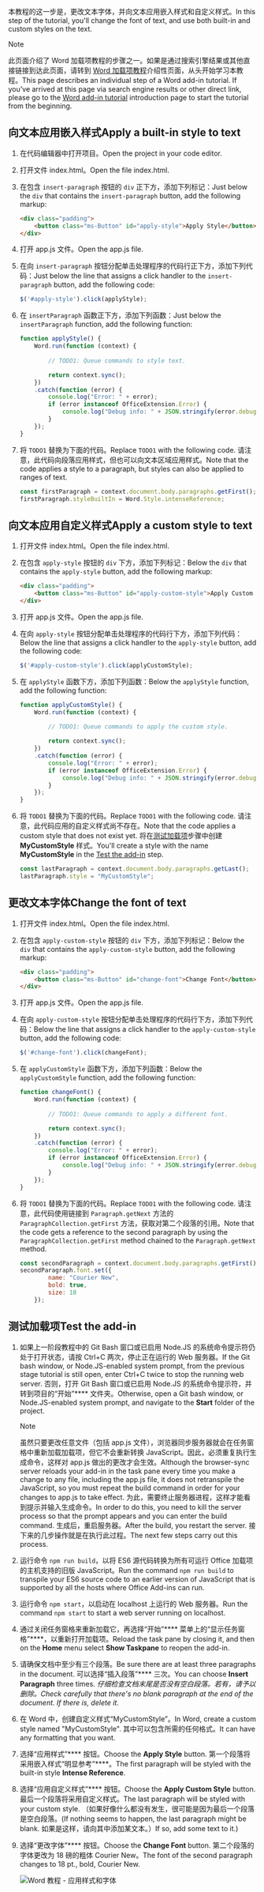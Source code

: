 <span data-ttu-id="2c600-101">本教程的这一步是，更改文本字体，并向文本应用嵌入样式和自定义样式。</span><span class="sxs-lookup"><span data-stu-id="2c600-101">In this step of the tutorial, you'll change the font of text, and use both built-in and custom styles on the text.</span></span>

> [!NOTE]
> <span data-ttu-id="2c600-p101">此页面介绍了 Word 加载项教程的步骤之一。如果是通过搜索引擎结果或其他直接链接到达此页面，请转到 [Word 加载项教程](../tutorials/word-tutorial.yml)介绍性页面，从头开始学习本教程。</span><span class="sxs-lookup"><span data-stu-id="2c600-p101">This page describes an individual step of a Word add-in tutorial. If you’ve arrived at this page via search engine results or other direct link, please go to the [Word add-in tutorial](../tutorials/word-tutorial.yml) introduction page to start the tutorial from the beginning.</span></span>

## <a name="apply-a-built-in-style-to-text"></a><span data-ttu-id="2c600-104">向文本应用嵌入样式</span><span class="sxs-lookup"><span data-stu-id="2c600-104">Apply a built-in style to text</span></span>

1. <span data-ttu-id="2c600-105">在代码编辑器中打开项目。</span><span class="sxs-lookup"><span data-stu-id="2c600-105">Open the project in your code editor.</span></span> 
2. <span data-ttu-id="2c600-106">打开文件 index.html。</span><span class="sxs-lookup"><span data-stu-id="2c600-106">Open the file index.html.</span></span>
3. <span data-ttu-id="2c600-107">在包含 `insert-paragraph` 按钮的 `div` 正下方，添加下列标记：</span><span class="sxs-lookup"><span data-stu-id="2c600-107">Just below the `div` that contains the `insert-paragraph` button, add the following markup:</span></span>

    ```html
    <div class="padding">            
        <button class="ms-Button" id="apply-style">Apply Style</button>            
    </div>
    ```

4. <span data-ttu-id="2c600-108">打开 app.js 文件。</span><span class="sxs-lookup"><span data-stu-id="2c600-108">Open the app.js file.</span></span>

5. <span data-ttu-id="2c600-109">在向 `insert-paragraph` 按钮分配单击处理程序的代码行正下方，添加下列代码：</span><span class="sxs-lookup"><span data-stu-id="2c600-109">Just below the line that assigns a click handler to the `insert-paragraph` button, add the following code:</span></span>

    ```js
    $('#apply-style').click(applyStyle);
    ```

6. <span data-ttu-id="2c600-110">在 `insertParagraph` 函数正下方，添加下列函数：</span><span class="sxs-lookup"><span data-stu-id="2c600-110">Just below the `insertParagraph` function, add the following function:</span></span>

    ```js
    function applyStyle() {
        Word.run(function (context) {
            
            // TODO1: Queue commands to style text.

            return context.sync();
        })
        .catch(function (error) {
            console.log("Error: " + error);
            if (error instanceof OfficeExtension.Error) {
                console.log("Debug info: " + JSON.stringify(error.debugInfo));
            }
        });
    }
    ``` 

7. <span data-ttu-id="2c600-111">将 `TODO1` 替换为下面的代码。</span><span class="sxs-lookup"><span data-stu-id="2c600-111">Replace `TODO1` with the following code.</span></span> <span data-ttu-id="2c600-112">请注意，此代码向段落应用样式，但也可以向文本区域应用样式。</span><span class="sxs-lookup"><span data-stu-id="2c600-112">Note that the code applies a style to a paragraph, but styles can also be applied to ranges of text.</span></span>

    ```js
    const firstParagraph = context.document.body.paragraphs.getFirst();
    firstParagraph.styleBuiltIn = Word.Style.intenseReference;
    ``` 

## <a name="apply-a-custom-style-to-text"></a><span data-ttu-id="2c600-113">向文本应用自定义样式</span><span class="sxs-lookup"><span data-stu-id="2c600-113">Apply a custom style to text</span></span>

1. <span data-ttu-id="2c600-114">打开文件 index.html。</span><span class="sxs-lookup"><span data-stu-id="2c600-114">Open the file index.html.</span></span>
2. <span data-ttu-id="2c600-115">在包含 `apply-style` 按钮的 `div` 下方，添加下列标记：</span><span class="sxs-lookup"><span data-stu-id="2c600-115">Below the `div` that contains the `apply-style` button, add the following markup:</span></span>

    ```html
    <div class="padding">            
        <button class="ms-Button" id="apply-custom-style">Apply Custom Style</button>            
    </div>
    ```

3. <span data-ttu-id="2c600-116">打开 app.js 文件。</span><span class="sxs-lookup"><span data-stu-id="2c600-116">Open the app.js file.</span></span>

4. <span data-ttu-id="2c600-117">在向 `apply-style` 按钮分配单击处理程序的代码行下方，添加下列代码：</span><span class="sxs-lookup"><span data-stu-id="2c600-117">Below the line that assigns a click handler to the `apply-style` button, add the following code:</span></span>

    ```js
    $('#apply-custom-style').click(applyCustomStyle);
    ```

5. <span data-ttu-id="2c600-118">在 `applyStyle` 函数下方，添加下列函数：</span><span class="sxs-lookup"><span data-stu-id="2c600-118">Below the `applyStyle` function, add the following function:</span></span>

    ```js
    function applyCustomStyle() {
        Word.run(function (context) {
            
            // TODO1: Queue commands to apply the custom style.

            return context.sync();
        })
        .catch(function (error) {
            console.log("Error: " + error);
            if (error instanceof OfficeExtension.Error) {
                console.log("Debug info: " + JSON.stringify(error.debugInfo));
            }
        });
    }
    ``` 

7. <span data-ttu-id="2c600-119">将 `TODO1` 替换为下面的代码。</span><span class="sxs-lookup"><span data-stu-id="2c600-119">Replace `TODO1` with the following code.</span></span> <span data-ttu-id="2c600-120">请注意，此代码应用的自定义样式尚不存在。</span><span class="sxs-lookup"><span data-stu-id="2c600-120">Note that the code applies a custom style that does not exist yet.</span></span> <span data-ttu-id="2c600-121">将在[测试加载项](#test-the-add-in)步骤中创建 **MyCustomStyle** 样式。</span><span class="sxs-lookup"><span data-stu-id="2c600-121">You'll create a style with the name **MyCustomStyle** in the [Test the add-in](#test-the-add-in) step.</span></span>

    ```js
    const lastParagraph = context.document.body.paragraphs.getLast();
    lastParagraph.style = "MyCustomStyle";
    ``` 

## <a name="change-the-font-of-text"></a><span data-ttu-id="2c600-122">更改文本字体</span><span class="sxs-lookup"><span data-stu-id="2c600-122">Change the font of text</span></span>

1. <span data-ttu-id="2c600-123">打开文件 index.html。</span><span class="sxs-lookup"><span data-stu-id="2c600-123">Open the file index.html.</span></span>
2. <span data-ttu-id="2c600-124">在包含 `apply-custom-style` 按钮的 `div` 下方，添加下列标记：</span><span class="sxs-lookup"><span data-stu-id="2c600-124">Below the `div` that contains the `apply-custom-style` button, add the following markup:</span></span>

    ```html
    <div class="padding">            
        <button class="ms-Button" id="change-font">Change Font</button>            
    </div>
    ```

3. <span data-ttu-id="2c600-125">打开 app.js 文件。</span><span class="sxs-lookup"><span data-stu-id="2c600-125">Open the app.js file.</span></span>

4. <span data-ttu-id="2c600-126">在向 `apply-custom-style` 按钮分配单击处理程序的代码行下方，添加下列代码：</span><span class="sxs-lookup"><span data-stu-id="2c600-126">Below the line that assigns a click handler to the `apply-custom-style` button, add the following code:</span></span>

    ```js
    $('#change-font').click(changeFont);
    ```

5. <span data-ttu-id="2c600-127">在 `applyCustomStyle` 函数下方，添加下列函数：</span><span class="sxs-lookup"><span data-stu-id="2c600-127">Below the `applyCustomStyle` function, add the following function:</span></span>

    ```js
    function changeFont() {
        Word.run(function (context) {
            
            // TODO1: Queue commands to apply a different font.

            return context.sync();
        })
        .catch(function (error) {
            console.log("Error: " + error);
            if (error instanceof OfficeExtension.Error) {
                console.log("Debug info: " + JSON.stringify(error.debugInfo));
            }
        });
    }
    ``` 

7. <span data-ttu-id="2c600-128">将 `TODO1` 替换为下面的代码。</span><span class="sxs-lookup"><span data-stu-id="2c600-128">Replace `TODO1` with the following code.</span></span> <span data-ttu-id="2c600-129">请注意，此代码使用链接到 `Paragraph.getNext` 方法的 `ParagraphCollection.getFirst` 方法，获取对第二个段落的引用。</span><span class="sxs-lookup"><span data-stu-id="2c600-129">Note that the code gets a reference to the second paragraph by using the `ParagraphCollection.getFirst` method chained to the `Paragraph.getNext` method.</span></span>

    ```js
    const secondParagraph = context.document.body.paragraphs.getFirst().getNext();
    secondParagraph.font.set({
            name: "Courier New",
            bold: true,
            size: 18
        });
    ``` 

## <a name="test-the-add-in"></a><span data-ttu-id="2c600-130">测试加载项</span><span class="sxs-lookup"><span data-stu-id="2c600-130">Test the add-in</span></span>

1. <span data-ttu-id="2c600-131">如果上一阶段教程中的 Git Bash 窗口或已启用 Node.JS 的系统命令提示符仍处于打开状态，请按 Ctrl+C 两次，停止正在运行的 Web 服务器。</span><span class="sxs-lookup"><span data-stu-id="2c600-131">If the Git bash window, or Node.JS-enabled system prompt, from the previous stage tutorial is still open, enter Ctrl+C twice to stop the running web server.</span></span> <span data-ttu-id="2c600-132">否则，打开 Git Bash 窗口或已启用 Node.JS 的系统命令提示符，并转到项目的“开始”**** 文件夹。</span><span class="sxs-lookup"><span data-stu-id="2c600-132">Otherwise, open a Git bash window, or Node.JS-enabled system prompt, and navigate to the **Start** folder of the project.</span></span>

     > [!NOTE]
     > <span data-ttu-id="2c600-133">虽然只要更改任意文件（包括 app.js 文件），浏览器同步服务器就会在任务窗格中重新加载加载项，但它不会重新转换 JavaScript。因此，必须重复执行生成命令，这样对 app.js 做出的更改才会生效。</span><span class="sxs-lookup"><span data-stu-id="2c600-133">Although the browser-sync server reloads your add-in in the task pane every time you make a change to any file, including the app.js file, it does not retranspile the JavaScript, so you must repeat the build command in order for your changes to app.js to take effect.</span></span> <span data-ttu-id="2c600-134">为此，需要终止服务器进程，这样才能看到提示并输入生成命令。</span><span class="sxs-lookup"><span data-stu-id="2c600-134">In order to do this, you need to kill the server process so that the prompt appears and you can enter the build command.</span></span> <span data-ttu-id="2c600-135">生成后，重启服务器。</span><span class="sxs-lookup"><span data-stu-id="2c600-135">After the build, you restart the server.</span></span> <span data-ttu-id="2c600-136">接下来的几步操作就是在执行此过程。</span><span class="sxs-lookup"><span data-stu-id="2c600-136">The next few steps carry out this process.</span></span>

2. <span data-ttu-id="2c600-137">运行命令 `npm run build`，以将 ES6 源代码转换为所有可运行 Office 加载项的主机支持的旧版 JavaScript。</span><span class="sxs-lookup"><span data-stu-id="2c600-137">Run the command `npm run build` to transpile your ES6 source code to an earlier version of JavaScript that is supported by all the hosts where Office Add-ins can run.</span></span>
3. <span data-ttu-id="2c600-138">运行命令 `npm start`，以启动在 localhost 上运行的 Web 服务器。</span><span class="sxs-lookup"><span data-stu-id="2c600-138">Run the command `npm start` to start a web server running on localhost.</span></span>   
4. <span data-ttu-id="2c600-139">通过关闭任务窗格来重新加载它，再选择“开始”**** 菜单上的“显示任务窗格”****，以重新打开加载项。</span><span class="sxs-lookup"><span data-stu-id="2c600-139">Reload the task pane by closing it, and then on the **Home** menu select **Show Taskpane** to reopen the add-in.</span></span>
5. <span data-ttu-id="2c600-140">请确保文档中至少有三个段落。</span><span class="sxs-lookup"><span data-stu-id="2c600-140">Be sure there are at least three paragraphs in the document.</span></span> <span data-ttu-id="2c600-141">可以选择“插入段落”**** 三次。</span><span class="sxs-lookup"><span data-stu-id="2c600-141">You can choose **Insert Paragraph** three times.</span></span> <span data-ttu-id="2c600-142">*仔细检查文档末尾是否没有空白段落。若有，请予以删除。*</span><span class="sxs-lookup"><span data-stu-id="2c600-142">*Check carefully that there's no blank paragraph at the end of the document. If there is, delete it.*</span></span>
6. <span data-ttu-id="2c600-143">在 Word 中，创建自定义样式“MyCustomStyle”。</span><span class="sxs-lookup"><span data-stu-id="2c600-143">In Word, create a custom style named "MyCustomStyle".</span></span> <span data-ttu-id="2c600-144">其中可以包含所需的任何格式。</span><span class="sxs-lookup"><span data-stu-id="2c600-144">It can have any formatting that you want.</span></span>
7. <span data-ttu-id="2c600-145">选择“应用样式”**** 按钮。</span><span class="sxs-lookup"><span data-stu-id="2c600-145">Choose the **Apply Style** button.</span></span> <span data-ttu-id="2c600-146">第一个段落将采用嵌入样式“明显参考”****。</span><span class="sxs-lookup"><span data-stu-id="2c600-146">The first paragraph will be styled with the built-in style **Intense Reference**.</span></span>
8. <span data-ttu-id="2c600-147">选择“应用自定义样式”**** 按钮。</span><span class="sxs-lookup"><span data-stu-id="2c600-147">Choose the **Apply Custom Style** button.</span></span> <span data-ttu-id="2c600-148">最后一个段落将采用自定义样式。</span><span class="sxs-lookup"><span data-stu-id="2c600-148">The last paragraph will be styled with your custom style.</span></span> <span data-ttu-id="2c600-149">（如果好像什么都没有发生，很可能是因为最后一个段落是空白段落。</span><span class="sxs-lookup"><span data-stu-id="2c600-149">(If nothing seems to happen, the last paragraph might be blank.</span></span> <span data-ttu-id="2c600-150">如果是这样，请向其中添加某文本。）</span><span class="sxs-lookup"><span data-stu-id="2c600-150">If so, add some text to it.)</span></span>
9. <span data-ttu-id="2c600-151">选择“更改字体”**** 按钮。</span><span class="sxs-lookup"><span data-stu-id="2c600-151">Choose the **Change Font** button.</span></span> <span data-ttu-id="2c600-152">第二个段落的字体更改为 18 磅的粗体 Courier New。</span><span class="sxs-lookup"><span data-stu-id="2c600-152">The font of the second paragraph changes to 18 pt., bold, Courier New.</span></span>

    ![Word 教程 - 应用样式和字体](../images/word-tutorial-apply-styles-and-font.png)
